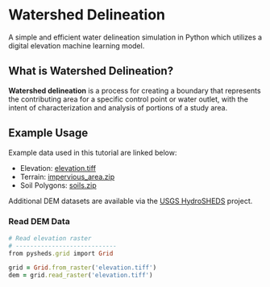 # Watershed Delineation
A simple and efficient water delineation simulation in Python which utilizes a digital elevation machine learning model.

## What is Watershed Delineation?
**Watershed delineation** is a process for creating a boundary that represents the contributing area for a specific control point or water outlet, with the intent of characterization and analysis of portions of a study area.

## Example Usage
Example data used in this tutorial are linked below:

- Elevation: [elevation.tiff](https://pysheds.s3.us-east-2.amazonaws.com/data/elevation.tiff)
- Terrain: [impervious_area.zip](https://pysheds.s3.us-east-2.amazonaws.com/data/impervious_area.zip)
- Soil Polygons: [soils.zip](https://pysheds.s3.us-east-2.amazonaws.com/data/soils.zip)

Additional DEM datasets are available via the [USGS HydroSHEDS](https://www.hydrosheds.org/) project.

### Read DEM Data
```ruby
# Read elevation raster
# ----------------------------
from pysheds.grid import Grid

grid = Grid.from_raster('elevation.tiff')
dem = grid.read_raster('elevation.tiff')
```
